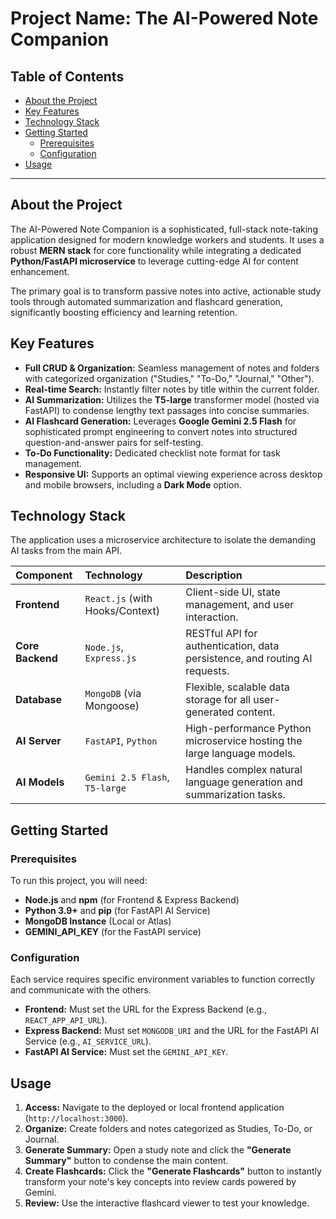 # Project Name: The AI-Powered Note Companion

## Table of Contents

* [About the Project](#about-the-project)
* [Key Features](#key-features)
* [Technology Stack](#technology-stack)
* [Getting Started](#getting-started)
    * [Prerequisites](#prerequisites)
    * [Configuration](#configuration)
* [Usage](#usage)

---

## About the Project

The AI-Powered Note Companion is a sophisticated, full-stack note-taking application designed for modern knowledge workers and students. It uses a robust **MERN stack** for core functionality while integrating a dedicated **Python/FastAPI microservice** to leverage cutting-edge AI for content enhancement.

The primary goal is to transform passive notes into active, actionable study tools through automated summarization and flashcard generation, significantly boosting efficiency and learning retention.

## Key Features

* **Full CRUD & Organization:** Seamless management of notes and folders with categorized organization ("Studies," "To-Do," "Journal," "Other").
* **Real-time Search:** Instantly filter notes by title within the current folder.
* **AI Summarization:** Utilizes the **T5-large** transformer model (hosted via FastAPI) to condense lengthy text passages into concise summaries.
* **AI Flashcard Generation:** Leverages **Google Gemini 2.5 Flash** for sophisticated prompt engineering to convert notes into structured question-and-answer pairs for self-testing.
* **To-Do Functionality:** Dedicated checklist note format for task management.
* **Responsive UI:** Supports an optimal viewing experience across desktop and mobile browsers, including a **Dark Mode** option.

## Technology Stack

The application uses a microservice architecture to isolate the demanding AI tasks from the main API.

| Component | Technology | Description |
| :--- | :--- | :--- |
| **Frontend** | `React.js` (with Hooks/Context) | Client-side UI, state management, and user interaction. |
| **Core Backend** | `Node.js`, `Express.js` | RESTful API for authentication, data persistence, and routing AI requests. |
| **Database** | `MongoDB` (via Mongoose) | Flexible, scalable data storage for all user-generated content. |
| **AI Server** | `FastAPI`, `Python` | High-performance Python microservice hosting the large language models. |
| **AI Models** | `Gemini 2.5 Flash`, `T5-large` | Handles complex natural language generation and summarization tasks. |

## Getting Started

### Prerequisites

To run this project, you will need:

* **Node.js** and **npm** (for Frontend & Express Backend)
* **Python 3.9+** and **pip** (for FastAPI AI Service)
* **MongoDB Instance** (Local or Atlas)
* **GEMINI_API_KEY** (for the FastAPI service)

### Configuration

Each service requires specific environment variables to function correctly and communicate with the others.

* **Frontend:** Must set the URL for the Express Backend (e.g., `REACT_APP_API_URL`).
* **Express Backend:** Must set `MONGODB_URI` and the URL for the FastAPI AI Service (e.g., `AI_SERVICE_URL`).
* **FastAPI AI Service:** Must set the `GEMINI_API_KEY`.

## Usage

1.  **Access:** Navigate to the deployed or local frontend application (`http://localhost:3000`).
2.  **Organize:** Create folders and notes categorized as Studies, To-Do, or Journal.
3.  **Generate Summary:** Open a study note and click the **"Generate Summary"** button to condense the main content.
4.  **Create Flashcards:** Click the **"Generate Flashcards"** button to instantly transform your note's key concepts into review cards powered by Gemini.
5.  **Review:** Use the interactive flashcard viewer to test your knowledge.
